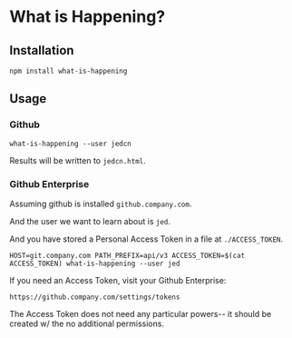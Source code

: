 # What is Happening?

## Installation

```
npm install what-is-happening
```

## Usage

### Github

```
what-is-happening --user jedcn
```

Results will be written to `jedcn.html`.

### Github Enterprise

Assuming github is installed `github.company.com`.

And the user we want to learn about is `jed`.

And you have stored a Personal Access Token in a file at `./ACCESS_TOKEN`.

```
HOST=git.company.com PATH_PREFIX=api/v3 ACCESS_TOKEN=$(cat ACCESS_TOKEN) what-is-happening --user jed
```

If you need an Access Token, visit your Github Enterprise:

`https://github.company.com/settings/tokens`

The Access Token does not need any particular powers-- it should be created
w/ the no additional permissions.
